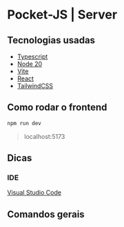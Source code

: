 # Pocket-JS | Server

## Tecnologias usadas

- [Typescript](https://www.typescriptlang.org/)
- [Node 20](https://nodejs.org/pt)
- [Vite](https://vitejs.dev/)
- [React](https://react.dev/)
- [TailwindCSS](https://tailwindcss.com/)

## Como rodar o frontend

```bash
npm run dev
```

> localhost:5173

## Dicas

### IDE

[Visual Studio Code](https://code.visualstudio.com/)

## Comandos gerais

